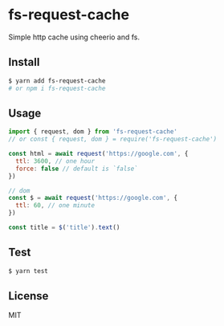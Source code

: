 # fs-request-cache

Simple http cache using cheerio and fs.

## Install
```bash
$ yarn add fs-request-cache
# or npm i fs-request-cache
```

## Usage

```js
import { request, dom } from 'fs-request-cache'
// or const { request, dom } = require('fs-request-cache')

const html = await request('https://google.com', {
  ttl: 3600, // one hour
  force: false // default is `false`
})

// dom
const $ = await request('https://google.com', {
  ttl: 60, // one minute
})

const title = $('title').text()
```

## Test

```bash
$ yarn test
```

## License

MIT

